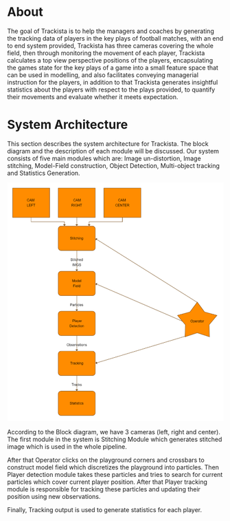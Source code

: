 # About

The goal of Trackista is to help the managers and coaches by generating the
tracking data of players in the key plays of football matches, with an end to end system
provided, Trackista has three cameras covering the whole field, then through monitoring
the movement of each player, Trackista calculates a top view perspective positions of the
players, encapsulating the games state for the key plays of a game into a small feature
space that can be used in modelling, and also facilitates conveying managerial instruction
for the players, in addition to that Trackista generates insightful statistics about the players with respect to the plays provided, to quantify their movements and evaluate whether it meets expectation.

# System Architecture

This section describes the system architecture for Trackista. The block diagram and the description of each module will be discussed. Our system consists of five main modules which are: Image un-distortion, Image stitching, Model-Field construction, Object Detection, Multi-object tracking and Statistics Generation.

<p align="center">
  <a href="" rel="noopener">
 <img src="https://github.com/mhomran/gp/raw/master/assets/System_Architecture.png" alt="System Architecture"></a>
</p>

According to the Block diagram, we have 3 cameras (left, right and center). The
first module in the system is Stitching Module which generates stitched image which is
used in the whole pipeline.

After that Operator clicks on the playground corners and crossbars to construct
model field which discretizes the playground into particles. Then Player detection module
takes these particles and tries to search for current particles which cover current player position. After that Player tracking module is responsible for tracking these particles and
updating their position using new observations.

Finally, Tracking output is used to generate statistics for each player.


